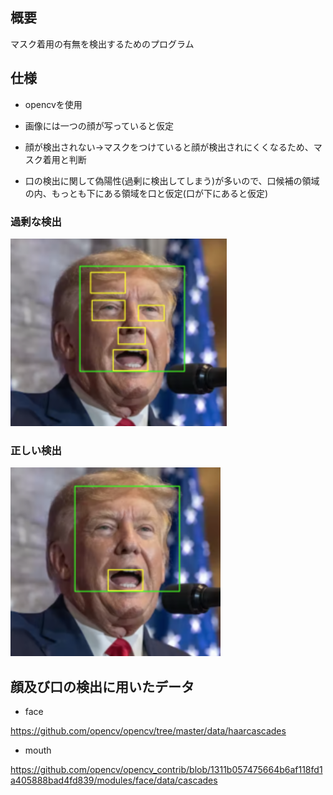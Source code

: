 ## 概要
マスク着用の有無を検出するためのプログラム

## 仕様
- opencvを使用

- 画像には一つの顔が写っていると仮定

- 顔が検出されない->マスクをつけていると顔が検出されにくくなるため、マスク着用と判断

- 口の検出に関して偽陽性(過剰に検出してしまう)が多いので、口候補の領域の内、もっとも下にある領域を口と仮定(口が下にあると仮定)


### 過剰な検出
![過剰に検出](no_mask_incorrect.png) 


### 正しい検出

![正しい検出](no_mask_correct.png) 

## 顔及び口の検出に用いたデータ
- face 

https://github.com/opencv/opencv/tree/master/data/haarcascades

- mouth 

https://github.com/opencv/opencv_contrib/blob/1311b057475664b6af118fd1a405888bad4fd839/modules/face/data/cascades


